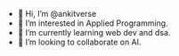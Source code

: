 - 👋 Hi, I’m @ankitverse
- 👀 I’m interested in Applied Programming.
- 🌱 I’m currently learning web dev and dsa.
- 💞️ I’m looking to collaborate on AI.

<!---
ankitverse/ankitverse is a ✨ special ✨ repository because its `README.md` (this file) appears on your GitHub profile.
You can click the Preview link to take a look at your changes.
--->
